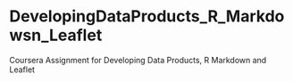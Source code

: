 # DevelopingDataProducts_R_Markdowsn_Leaflet
Coursera Assignment for Developing Data Products, R Markdown and Leaflet
